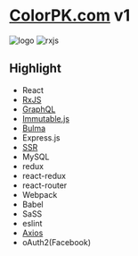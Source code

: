# [ColorPK.com](http://react.colorpk.com) v1

![logo](https://github.com/zj1926/vp/blob/master/logo/logo.png 'colorpk.com')
![rxjs](https://github.com/zj1926/vp/blob/master/logo/rxjs.png 'colorpk.com')

## Highlight

- React
- [RxJS](http://reactivex.io/)
- [GraphQL](https://graphql.org/)
- [Immutable.js](https://immutable-js.github.io/immutable-js/)
- [Bulma](https://bulma.io/)
- Express.js
- [SSR](https://reactjs.org/docs/react-dom-server.html)
- MySQL
- redux
- react-redux
- react-router
- Webpack
- Babel
- SaSS
- eslint
- [Axios](https://github.com/axios/axios)
- oAuth2(Facebook)
